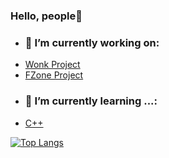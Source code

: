 ### Hello, people👋

- ### 🔭 I’m currently working on:
- [Wonk Project]([https://discord.gg/35fz3xxjeC])
- [FZone Project]([https://discord.gg/fTBe5Ryx3C])
- ### 🌱 I’m currently learning ...:
- [C++]([https://learn.microsoft.com/ru-ru/cpp/cpp/?view=msvc-170])

[![Top Langs](https://github-readme-stats.vercel.app/api/top-langs/?username=cry-1337&layout=compact)](https://github.com/anuraghazra/github-readme-stats)
